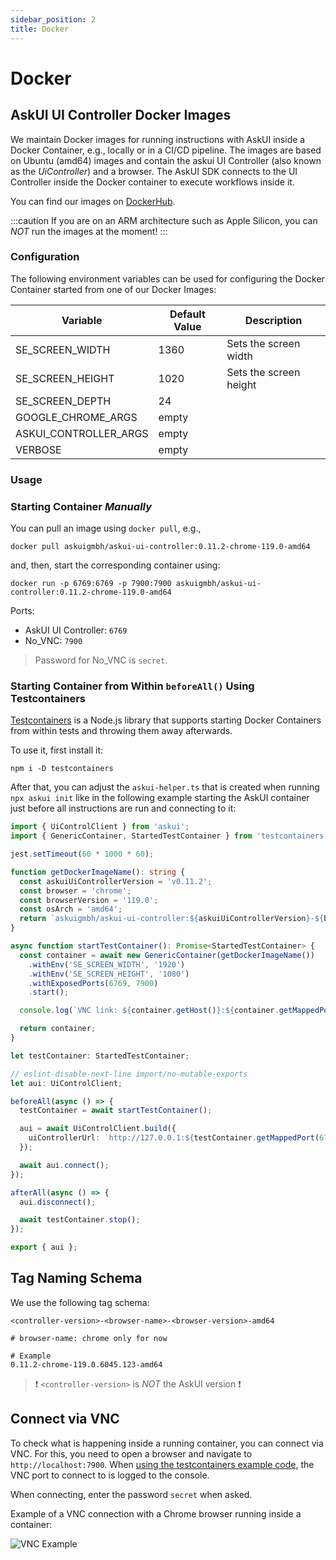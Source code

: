 ```yaml
---
sidebar_position: 2
title: Docker
---
```



# Docker

## AskUI UI Controller Docker Images

We maintain Docker images for running instructions with AskUI inside a Docker Container, e.g., locally or in a CI/CD pipeline. The images are based on Ubuntu (amd64) images and contain the askui UI Controller (also known as the *UiController*) and a browser. The AskUI SDK connects to the UI Controller inside the Docker container to execute workflows inside it.

You can find our images on [DockerHub](https://hub.docker.com/r/askuigmbh/askui-ui-controller).

:::caution
If you are on an ARM architecture such as Apple Silicon, you can _NOT_ run the images at the moment!
:::

### Configuration

The following environment variables can be used for configuring the Docker Container started from one of our Docker Images:

| Variable | Default Value | Description |
|---|---|---|
| SE_SCREEN_WIDTH | 1360 | Sets the screen width |
| SE_SCREEN_HEIGHT | 1020 | Sets the screen height |
| SE_SCREEN_DEPTH | 24| |
| GOOGLE_CHROME_ARGS | empty | |
| ASKUI_CONTROLLER_ARGS | empty ||
| VERBOSE | empty | |

### Usage

### Starting Container *Manually*
You can pull an image using `docker pull`, e.g.,

```shell
docker pull askuigmbh/askui-ui-controller:0.11.2-chrome-119.0-amd64
```

and, then, start the corresponding container using:

```shell
docker run -p 6769:6769 -p 7900:7900 askuigmbh/askui-ui-controller:0.11.2-chrome-119.0-amd64
```

Ports:

* AskUI UI Controller: `6769`
* No_VNC: `7900`

> Password for No_VNC is `secret`.

### Starting Container from Within `beforeAll()` Using Testcontainers

[Testcontainers](https://github.com/testcontainers/testcontainers-node) is a Node.js library that supports starting Docker Containers from within tests and throwing them away afterwards.

To use it, first install it:

```shell
npm i -D testcontainers
```

After that, you can adjust the `askui-helper.ts` that is created when running `npx askui init` like in the following example starting the AskUI container just before all instructions are run and connecting to it:

```typescript
import { UiControlClient } from 'askui';
import { GenericContainer, StartedTestContainer } from 'testcontainers';

jest.setTimeout(60 * 1000 * 60);

function getDockerImageName(): string {
  const askuiUiControllerVersion = 'v0.11.2';
  const browser = 'chrome';
  const browserVersion = '119.0';
  const osArch = 'amd64';
  return `askuigmbh/askui-ui-controller:${askuiUiControllerVersion}-${browser}-${browserVersion}-${osArch}`;
}

async function startTestContainer(): Promise<StartedTestContainer> {
  const container = await new GenericContainer(getDockerImageName())
    .withEnv('SE_SCREEN_WIDTH', '1920')
    .withEnv('SE_SCREEN_HEIGHT', '1080')
    .withExposedPorts(6769, 7900)
    .start();

  console.log(`VNC link: ${container.getHost()}:${container.getMappedPort(7900)}`);

  return container;
}

let testContainer: StartedTestContainer;

// eslint-disable-next-line import/no-mutable-exports
let aui: UiControlClient;

beforeAll(async () => {
  testContainer = await startTestContainer();

  aui = await UiControlClient.build({
    uiControllerUrl: `http://127.0.0.1:${testContainer.getMappedPort(6769)}`,
  });

  await aui.connect();
});

afterAll(async () => {
  aui.disconnect();

  await testContainer.stop();
});

export { aui };

```

## Tag Naming Schema
We use the following tag schema:

```
<controller-version>-<browser-name>-<browser-version>-amd64

# browser-name: chrome only for now

# Example
0.11.2-chrome-119.0.6045.123-amd64
```

> ❗️ `<controller-version>` is _NOT_ the AskUI version ❗️

## Connect via VNC

To check what is happening inside a running container, you can connect via VNC. For this, you need to open a browser and navigate to `http://localhost:7900`. When [using the testcontainers example code](#starting-container-from-within-beforeall-using-testcontainers), the VNC port to connect to is logged to the console.

When connecting, enter the password `secret` when asked.

Example of a VNC connection with a Chrome browser running inside a container:

![VNC Example](./images/vnc-example.png)
